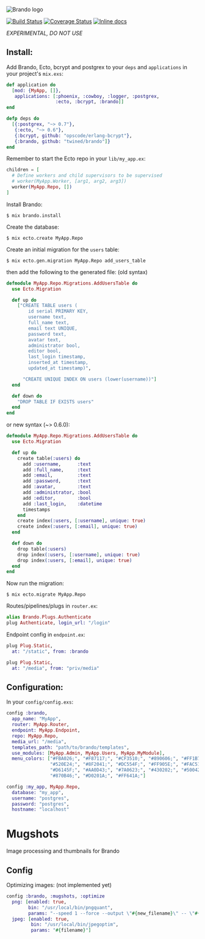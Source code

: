 ![Brando logo](https://raw.githubusercontent.com/twined/brando/master/priv/static/brando/img/brando-big.png)

[![Build Status](https://travis-ci.org/twined/brando.png?branch=master)](https://travis-ci.org/twined/brando)
[![Coverage Status](https://coveralls.io/repos/twined/brando/badge.png?branch=master)](https://coveralls.io/r/twined/brando?branch=master)
[![Inline docs](http://inch-ci.org/github/twined/brando.png?branch=master)](http://inch-ci.org/github/twined/brando)

*EXPERIMENTAL, DO NOT USE*

Install:
--------
Add Brando, Ecto, bcrypt and postgrex to your `deps` and `applications`
in your project's `mix.exs`:

```elixir
def application do
  [mod: {MyApp, []},
   applications: [:phoenix, :cowboy, :logger, :postgrex,
                  :ecto, :bcrypt, :brando]]
end

defp deps do
  [{:postgrex, "~> 0.7"},
   {:ecto, "~> 0.6"},
   {:bcrypt, github: "opscode/erlang-bcrypt"},
   {:brando, github: "twined/brando"]}
end
```

Remember to start the Ecto repo in your `lib/my_app.ex`:

```elixir
children = [
  # Define workers and child supervisors to be supervised
  # worker(MyApp.Worker, [arg1, arg2, arg3])
  worker(MyApp.Repo, [])
]
```

Install Brando:

    $ mix brando.install

Create the database:

    $ mix ecto.create MyApp.Repo

Create an initial migration for the `users` table:

    $ mix ecto.gen.migration MyApp.Repo add_users_table

then add the following to the generated file: (old syntax)

```elixir
defmodule MyApp.Repo.Migrations.AddUsersTable do
  use Ecto.Migration

  def up do
    ["CREATE TABLE users (
        id serial PRIMARY KEY,
        username text,
        full_name text,
        email text UNIQUE,
        password text,
        avatar text,
        administrator bool,
        editor bool,
        last_login timestamp,
        inserted_at timestamp,
        updated_at timestamp)",

      "CREATE UNIQUE INDEX ON users (lower(username))"]
  end

  def down do
    "DROP TABLE IF EXISTS users"
  end
end
```

or new syntax (~> 0.6.0):

```elixir
defmodule MyApp.Repo.Migrations.AddUsersTable do
  use Ecto.Migration

  def up do
    create table(:users) do
      add :username,      :text
      add :full_name,     :text
      add :email,         :text
      add :password,      :text
      add :avatar,        :text
      add :administrator, :bool
      add :editor,        :bool
      add :last_login,    :datetime
      timestamps
    end
    create index(:users, [:username], unique: true)
    create index(:users, [:email], unique: true)
  end

  def down do
    drop table(:users)
    drop index(:users, [:username], unique: true)
    drop index(:users, [:email], unique: true)
  end
end
```

Now run the migration:

    $ mix ecto.migrate MyApp.Repo

Routes/pipelines/plugs in `router.ex`:

```elixir
alias Brando.Plugs.Authenticate
plug Authenticate, login_url: "/login"
```

Endpoint config in `endpoint.ex`:

```elixir
plug Plug.Static,
  at: "/static", from: :brando

plug Plug.Static,
  at: "/media", from: "priv/media"
```

Configuration:
--------------

In your `config/config.exs`:

```elixir
config :brando,
  app_name: "MyApp",
  router: MyApp.Router,
  endpoint: MyApp.Endpoint,
  repo: MyApp.Repo,
  media_url: "/media",
  templates_path: "path/to/brando/templates",
  use_modules: [MyApp.Admin, MyApp.Users, MyApp.MyModule],
  menu_colors: ["#FBA026;", "#F87117;", "#CF3510;", "#890606;", "#FF1B79;",
                "#520E24;", "#8F2041;", "#DC554F;", "#FF905E;", "#FAC51C;",
                "#D6145F;", "#AA0D43;", "#7A0623;", "#430202;", "#500422;",
                "#870B46;", "#D0201A;", "#FF641A;"]

config :my_app, MyApp.Repo,
  database: "my_app",
  username: "postgres",
  password: "postgres",
  hostname: "localhost"
```

Mugshots
========

Image processing and thumbnails for Brando

Config
------
Optimizing images: (not implemented yet)

```elixir
config :brando, :mugshots, :optimize
  png: [enabled: true,
        bin: "/usr/local/bin/pngquant",
        params: "--speed 1 --force --output \"#{new_filename}\" -- \"#{filename}\""],
  jpeg: [enabled: true,
         bin: "/usr/local/bin/jpegoptim",
         params: "#{filename}"]
```